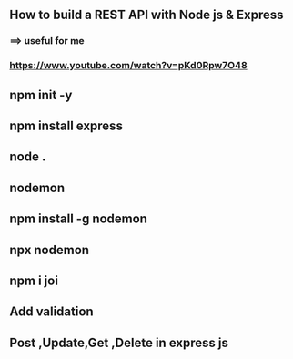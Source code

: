 ## How to build a REST API with Node js & Express

### ==> useful for me

### https://www.youtube.com/watch?v=pKd0Rpw7O48

## npm init -y

## npm install express

## node .

## nodemon

## npm install -g nodemon

## npx nodemon

## npm i joi

## Add validation

## Post ,Update,Get ,Delete in express js
